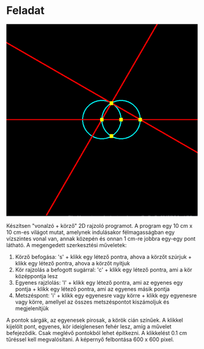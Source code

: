 #  Feladat

![rendered_image](https://github.com/gstefler/Korzo-vonalzo/blob/master/img/rendered_image.png)

Készítsen "vonalzó + körző" 2D rajzoló programot. A program egy 10 cm x 10 cm-es világot mutat, amelynek indulásakor félmagasságban egy vízszintes vonal van, annak közepén és onnan 1 cm-re jobbra egy-egy pont látható. A megengedett szerkesztési műveletek:

1. Körző befogása: 's' + klikk egy létező pontra, ahova a körzőt szúrjuk + klikk egy létező pontra, ahova a körzőt nyitjuk
2. Kör rajzolás a befogott sugárral: 'c' + klikk egy létező pontra, ami a kör középpontja lesz
3. Egyenes rajzlolás: 'l' + klikk egy létező pontra, ami az egyenes egy pontja + klikk egy létező pontra, ami az egyenes másik pontja
4. Metszéspont: 'i' + klikk egy egyenesre vagy körre + klikk egy egyenesre vagy körre, amellyel az összes metszéspontot kiszámoljuk és megjelenítjük

A pontok sárgák, az egyenesek pirosak, a körök cián színűek. A klikkel kijelölt pont, egyenes, kör ideiglenesen fehér lesz, amíg a művelet befejeződik. Csak meglévő pontokból lehet építkezni. A klikkelést 0.1 cm tűréssel kell megvalósítani. A képernyő felbontása 600 x 600 pixel.
